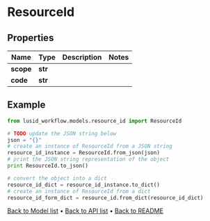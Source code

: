 # ResourceId


## Properties
Name | Type | Description | Notes
------------ | ------------- | ------------- | -------------
**scope** | **str** |  | 
**code** | **str** |  | 

## Example

```python
from lusid_workflow.models.resource_id import ResourceId

# TODO update the JSON string below
json = "{}"
# create an instance of ResourceId from a JSON string
resource_id_instance = ResourceId.from_json(json)
# print the JSON string representation of the object
print ResourceId.to_json()

# convert the object into a dict
resource_id_dict = resource_id_instance.to_dict()
# create an instance of ResourceId from a dict
resource_id_form_dict = resource_id.from_dict(resource_id_dict)
```
[Back to Model list](../README.md#documentation-for-models) &#8226; [Back to API list](../README.md#documentation-for-api-endpoints) &#8226; [Back to README](../README.md)


